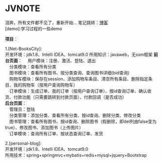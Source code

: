 # JVNOTE
泪奔，所有文件都不见了，重新开始...
笔记跳转：[博客](https://blog.csdn.net/MOKEXFDGH)  
[demo]:学习过程的一些demo  
  
**项目**：  
  
1.[Net-BooksCity]:  
开发环境：jdk1.8、Intelli IDEA、tomcat9.0
所用知识：javaweb，无ssm框架
**前台页面**：
&emsp;用户模块：注册、激活、登陆、退出  
&emsp;分类模块：查看所有分类  
&emsp;图书模块：查看所有图书、按分类查询、查询图书详细(bid查询)  
&emsp;购物车模块：保存在session、添加购物车条目、清空所有条目、删除指定条目、我的购物车（按用户查询购物车）  
&emsp;订单模块：生成订单、我的订单（按用户查询订单）、按id查询订单、确认收货、付款功能（只需要跳转到付款页面）、付款回调（是否成功）  
**后台页面**：  
&emsp;管理员：登陆  
&emsp;分类管理：添加分类、查看所有分类、按id查询、删除分类、修改分类  
&emsp;图书管理：查看所有图书、按id查询、删除图书（假删除，即del列由false变为true）、修改图书、添加图书（上传图片）  
&emsp;订单模块：查询所有订单、按状态查询订单、发货  
  
2.[personal-blog]:  
开发环境：jdk1.8、Intelli IDEA、tomcat9.0  
所用技术：spring+springmvc+mybatis+redis+mysql+jquery+Bootstrap  


